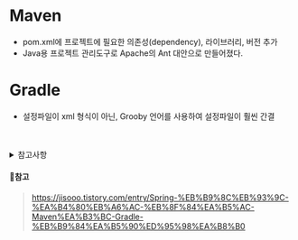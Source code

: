 # Maven
- pom.xml에 프로젝트에 필요한 의존성(dependency), 라이브러리, 버전 추가
- Java용 프로젝트 관리도구로 Apache의 Ant 대안으로 만들어졌다.


# Gradle
- 설정파일이 xml 형식이 아닌, Grooby 언어를 사용하여 설정파일이 훨씬 간결


<br>
<br>

<details>
  <summary>참고사항</summary>
  <div markdown="1">
    <ul>
      <li>maven과 gradle은 인터넷이 연결된 상황이여야 사용하는데 자유로움..</li>
      <li>이클립스에서 해당 프로젝트형태(기본프로젝트 → gradle 프로젝트)를 바꿔버리면 파일구조나, 데이터의 손실이 있을수 있음.</li>
    </ul>
  </div>
</details>


#### 🌵참고
> https://jisooo.tistory.com/entry/Spring-%EB%B9%8C%EB%93%9C-%EA%B4%80%EB%A6%AC-%EB%8F%84%EA%B5%AC-Maven%EA%B3%BC-Gradle-%EB%B9%84%EA%B5%90%ED%95%98%EA%B8%B0
